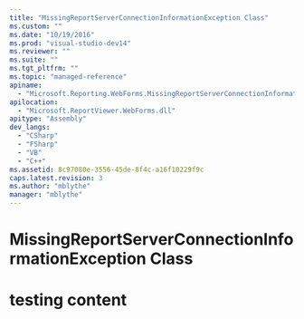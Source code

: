 ```yaml
---
title: "MissingReportServerConnectionInformationException Class"
ms.custom: ""
ms.date: "10/19/2016"
ms.prod: "visual-studio-dev14"
ms.reviewer: ""
ms.suite: ""
ms.tgt_pltfrm: ""
ms.topic: "managed-reference"
apiname: 
  - "Microsoft.Reporting.WebForms.MissingReportServerConnectionInformationException"
apilocation: 
  - "Microsoft.ReportViewer.WebForms.dll"
apitype: "Assembly"
dev_langs: 
  - "CSharp"
  - "FSharp"
  - "VB"
  - "C++"
ms.assetid: 8c97080e-3556-45de-8f4c-a16f10229f9c
caps.latest.revision: 3
ms.author: "mblythe"
manager: "mblythe"
---
```

# MissingReportServerConnectionInformationException Class
# testing content